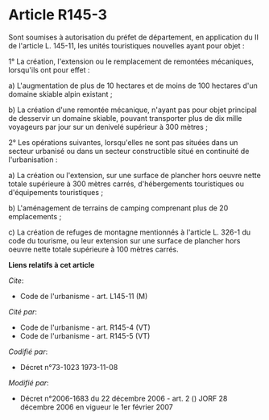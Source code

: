 # Article R145-3

Sont soumises à autorisation du préfet de département, en application du II de l'article L. 145-11, les unités touristiques
nouvelles ayant pour objet :

1° La création, l'extension ou le remplacement de remontées mécaniques, lorsqu'ils ont pour effet :

a) L'augmentation de plus de 10 hectares et de moins de 100 hectares d'un domaine skiable alpin existant ;

b) La création d'une remontée mécanique, n'ayant pas pour objet principal de desservir un domaine skiable, pouvant
transporter plus de dix mille voyageurs par jour sur un denivelé supérieur à 300 mètres ;

2° Les opérations suivantes, lorsqu'elles ne sont pas situées dans un secteur urbanisé ou dans un secteur constructible situé
en continuité de l'urbanisation :

a) La création ou l'extension, sur une surface de plancher hors oeuvre nette totale supérieure à 300 mètres carrés,
d'hébergements touristiques ou d'équipements touristiques ;

b) L'aménagement de terrains de camping comprenant plus de 20 emplacements ;

c) La création de refuges de montagne mentionnés à l'article L. 326-1 du code du tourisme, ou leur extension sur une surface
de plancher hors oeuvre nette totale supérieure à 100 mètres carrés.

**Liens relatifs à cet article**

_Cite_:

  - Code de l'urbanisme - art. L145-11 (M)

_Cité par_:

  - Code de l'urbanisme - art. R145-4 (VT)
  - Code de l'urbanisme - art. R145-5 (VT)

_Codifié par_:

  - Décret n°73-1023 1973-11-08

_Modifié par_:

  - Décret n°2006-1683 du 22 décembre 2006 - art. 2 () JORF 28 décembre 2006 en vigueur le 1er février 2007

